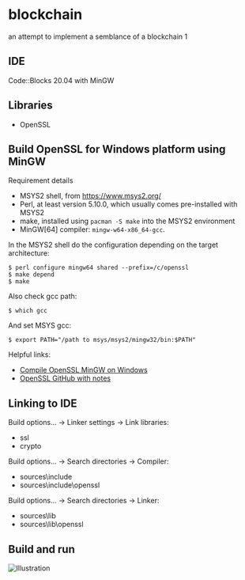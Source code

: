 # blockchain

an attempt to implement a semblance of a blockchain
1
## IDE

Code::Blocks 20.04 with MinGW

## Libraries

- OpenSSL

## Build OpenSSL for Windows platform using MinGW

Requirement details

- MSYS2 shell, from <https://www.msys2.org/>
- Perl, at least version 5.10.0, which usually comes pre-installed with MSYS2
- make, installed using `pacman -S make` into the MSYS2 environment
- MinGW[64] compiler: `mingw-w64-x86_64-gcc`.

In the MSYS2 shell do the configuration depending on the target architecture:

```
$ perl configure mingw64 shared --prefix=/c/openssl
$ make depend
$ make
```
	
Also check gcc path:
	
```
$ which gcc
```
	
And set MSYS gcc:
	
```
$ export PATH="/path to msys/msys2/mingw32/bin:$PATH"
```


Helpful links:
	
- [Compile OpenSSL MinGW on Windows](https://stackoverflow.com/questions/53131723/compile-openssl-mingw-on-windows-make1-makefile2800-crypto-dso-dso-w)
- [OpenSSL GitHub with notes](https://github.com/openssl/openssl/blob/master/NOTES-WINDOWS.md#native-builds-using-mingw)


## Linking to IDE

Build options... -> Linker settings -> Link libraries:

- ssl
- crypto
	

Build options... -> Search directories -> Compiler:

- sources\include
- sources\include\openssl
	

Build options... -> Search directories -> Linker:

- sources\lib
- sources\lib\openssl


## Build and run

![Illustration](https://github.com/yorrdt/blockchain/blob/main/illustrations/screenshot.png)
